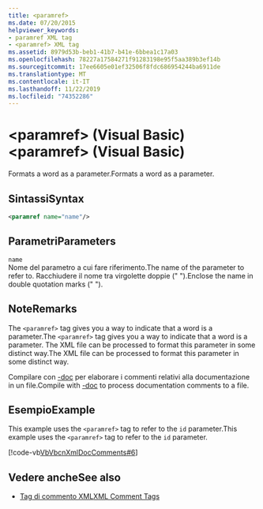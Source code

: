 ```yaml
---
title: <paramref>
ms.date: 07/20/2015
helpviewer_keywords:
- paramref XML tag
- <paramref> XML tag
ms.assetid: 8979d53b-beb1-41b7-b41e-6bbea1c17a03
ms.openlocfilehash: 78227a17584271f91283198e95f5aa389b3ef14b
ms.sourcegitcommit: 17ee6605e01ef32506f8fdc686954244ba6911de
ms.translationtype: MT
ms.contentlocale: it-IT
ms.lasthandoff: 11/22/2019
ms.locfileid: "74352286"
---
```

# <a name="paramref-visual-basic"></a><span data-ttu-id="18b34-101">\<paramref> (Visual Basic)</span><span class="sxs-lookup"><span data-stu-id="18b34-101">\<paramref> (Visual Basic)</span></span>
<span data-ttu-id="18b34-102">Formats a word as a parameter.</span><span class="sxs-lookup"><span data-stu-id="18b34-102">Formats a word as a parameter.</span></span>  
  
## <a name="syntax"></a><span data-ttu-id="18b34-103">Sintassi</span><span class="sxs-lookup"><span data-stu-id="18b34-103">Syntax</span></span>  
  
```xml  
<paramref name="name"/>  
```  
  
## <a name="parameters"></a><span data-ttu-id="18b34-104">Parametri</span><span class="sxs-lookup"><span data-stu-id="18b34-104">Parameters</span></span>  
 `name`  
 <span data-ttu-id="18b34-105">Nome del parametro a cui fare riferimento.</span><span class="sxs-lookup"><span data-stu-id="18b34-105">The name of the parameter to refer to.</span></span> <span data-ttu-id="18b34-106">Racchiudere il nome tra virgolette doppie (" ").</span><span class="sxs-lookup"><span data-stu-id="18b34-106">Enclose the name in double quotation marks (" ").</span></span>  
  
## <a name="remarks"></a><span data-ttu-id="18b34-107">Note</span><span class="sxs-lookup"><span data-stu-id="18b34-107">Remarks</span></span>  
 <span data-ttu-id="18b34-108">The `<paramref>` tag gives you a way to indicate that a word is a parameter.</span><span class="sxs-lookup"><span data-stu-id="18b34-108">The `<paramref>` tag gives you a way to indicate that a word is a parameter.</span></span> <span data-ttu-id="18b34-109">The XML file can be processed to format this parameter in some distinct way.</span><span class="sxs-lookup"><span data-stu-id="18b34-109">The XML file can be processed to format this parameter in some distinct way.</span></span>  
  
 <span data-ttu-id="18b34-110">Compilare con [-doc](../../../visual-basic/reference/command-line-compiler/doc.md) per elaborare i commenti relativi alla documentazione in un file.</span><span class="sxs-lookup"><span data-stu-id="18b34-110">Compile with [-doc](../../../visual-basic/reference/command-line-compiler/doc.md) to process documentation comments to a file.</span></span>  
  
## <a name="example"></a><span data-ttu-id="18b34-111">Esempio</span><span class="sxs-lookup"><span data-stu-id="18b34-111">Example</span></span>  
 <span data-ttu-id="18b34-112">This example uses the `<paramref>` tag to refer to the `id` parameter.</span><span class="sxs-lookup"><span data-stu-id="18b34-112">This example uses the `<paramref>` tag to refer to the `id` parameter.</span></span>  
  
 [!code-vb[VbVbcnXmlDocComments#6](~/samples/snippets/visualbasic/VS_Snippets_VBCSharp/VbVbcnXmlDocComments/VB/Class1.vb#6)]  
  
## <a name="see-also"></a><span data-ttu-id="18b34-113">Vedere anche</span><span class="sxs-lookup"><span data-stu-id="18b34-113">See also</span></span>

- [<span data-ttu-id="18b34-114">Tag di commento XML</span><span class="sxs-lookup"><span data-stu-id="18b34-114">XML Comment Tags</span></span>](../../../visual-basic/language-reference/xmldoc/index.md)
